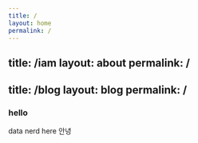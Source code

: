 ```yaml
---
title: /
layout: home
permalink: /
---
```

title: /iam
layout: about
permalink: /
---
title: /blog
layout: blog
permalink: /
---

### hello
data nerd here
안녕
